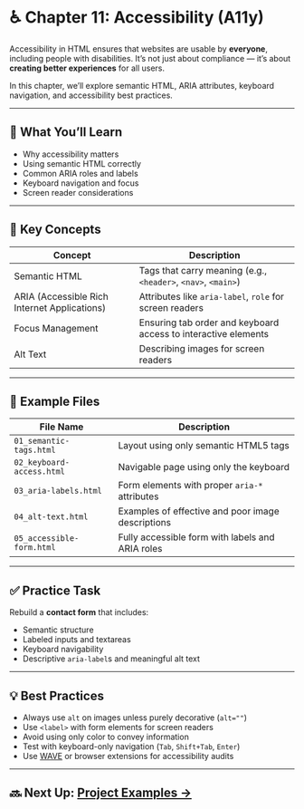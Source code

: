 # ♿ Chapter 11: Accessibility (A11y)

Accessibility in HTML ensures that websites are usable by **everyone**, including people with disabilities. It’s not just about compliance — it’s about **creating better experiences** for all users.

In this chapter, we’ll explore semantic HTML, ARIA attributes, keyboard navigation, and accessibility best practices.

---

## 🎯 What You’ll Learn

- Why accessibility matters
- Using semantic HTML correctly
- Common ARIA roles and labels
- Keyboard navigation and focus
- Screen reader considerations

---

## 🧩 Key Concepts

| Concept               | Description                                                      |
|-----------------------|------------------------------------------------------------------|
| Semantic HTML         | Tags that carry meaning (e.g., `<header>`, `<nav>`, `<main>`)     |
| ARIA (Accessible Rich Internet Applications) | Attributes like `aria-label`, `role` for screen readers |
| Focus Management      | Ensuring tab order and keyboard access to interactive elements   |
| Alt Text              | Describing images for screen readers                             |

---

## 📄 Example Files

| File Name                 | Description                                       |
|---------------------------|---------------------------------------------------|
| `01_semantic-tags.html`   | Layout using only semantic HTML5 tags            |
| `02_keyboard-access.html` | Navigable page using only the keyboard           |
| `03_aria-labels.html`     | Form elements with proper `aria-*` attributes    |
| `04_alt-text.html`        | Examples of effective and poor image descriptions|
| `05_accessible-form.html` | Fully accessible form with labels and ARIA roles |

---

## ✅ Practice Task

Rebuild a **contact form** that includes:
- Semantic structure
- Labeled inputs and textareas
- Keyboard navigability
- Descriptive `aria-label`s and meaningful alt text

---

## 💡 Best Practices

- Always use `alt` on images unless purely decorative (`alt=""`)
- Use `<label>` with form elements for screen readers
- Avoid using only color to convey information
- Test with keyboard-only navigation (`Tab`, `Shift+Tab`, `Enter`)
- Use [WAVE](https://wave.webaim.org/) or browser extensions for accessibility audits

---

## 🔜 Next Up: [Project Examples →](../12_project-examples/README.md)
